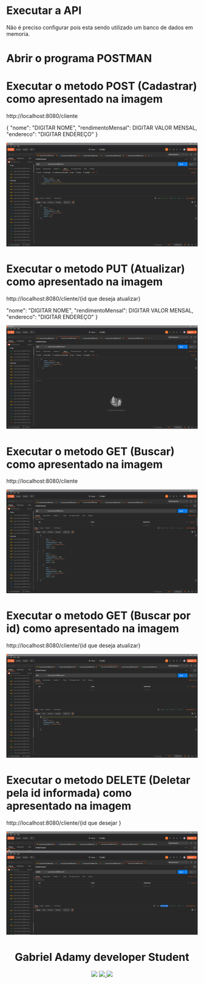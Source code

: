 # Executar a API
Não é preciso configurar pois esta sendo utilizado um banco de dados em memoria.

# Abrir o programa POSTMAN

# Executar o metodo POST (Cadastrar) como apresentado na imagem
  
http://localhost:8080/cliente
  
  {
  "nome": "DIGITAR NOME",
    "rendimentoMensal": DIGITAR VALOR MENSAL,
    "endereco": "DIGITAR ENDEREÇO"
    }

![Parus](https://github.com/GabrielAdamy/parus-prova/blob/main/.Imagens/Post.png)


# Executar o metodo PUT (Atualizar) como apresentado na imagem

http://localhost:8080/cliente/{id que deseja atualizar}

"nome": "DIGITAR NOME",
    "rendimentoMensal": DIGITAR VALOR MENSAL,
    "endereco": "DIGITAR ENDEREÇO"
    }
    
![Parus](https://github.com/GabrielAdamy/parus-prova/blob/main/.Imagens/Put.png)

# Executar o metodo GET (Buscar) como apresentado na imagem

http://localhost:8080/cliente

![Parus](https://github.com/GabrielAdamy/parus-prova/blob/main/.Imagens/Get.png)

# Executar o metodo GET (Buscar por id) como apresentado na imagem

http://localhost:8080/cliente/{id que deseja atualizar}

![Parus](https://github.com/GabrielAdamy/parus-prova/blob/main/.Imagens/GetId.png)

# Executar o metodo DELETE (Deletar pela id informada) como apresentado na imagem

http://localhost:8080/cliente/{id que desejar }

![Parus](https://github.com/GabrielAdamy/parus-prova/blob/main/.Imagens/delete.png)

<h1 align="center">Gabriel Adamy developer Student</h1>

<p align="center">
    <img src="https://img.shields.io/badge/adamy.g@hotmail.com-blue?logo=Hotmail&style=flat"/>
    <a href="https://www.linkedin.com/in/gabriel-adamy/">
        <img src="https://img.shields.io/badge/gabriel--adamy-blue?logo=Linkedin&style=flat"/>
    </a>
    <a href="https://api.whatsapp.com/send?1=pt_BR&phone=5551984417299">
        <img src="https://img.shields.io/badge/Gabriel%20Adamy-green?logo=Whatsapp&style=flat" />
    </a>
    
</p>
